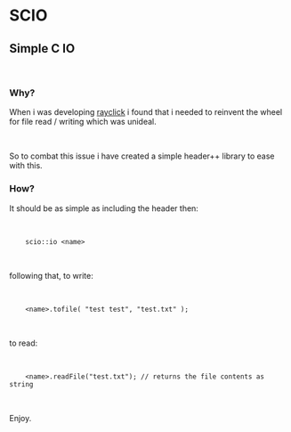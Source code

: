 # SCIO
## Simple C IO

<br>

### Why?
When i was developing [rayclick](https://github.com/awxvi/rayclick) i found that i needed to reinvent the wheel for file read / writing which was unideal.

<br>

So to combat this issue i have created a simple header++ library to ease with this.

### How?
It should be as simple as including the header then:

<br>

        scio::io <name>

<br>

following that, to write:

<br>

        <name>.tofile( "test test", "test.txt" );
    
<br>

to read:

<br>

        <name>.readFile("test.txt"); // returns the file contents as string

<br>

Enjoy.